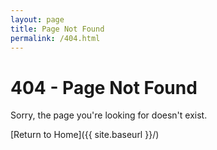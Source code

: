 ```yaml
---
layout: page
title: Page Not Found
permalink: /404.html
---
```


# 404 - Page Not Found

Sorry, the page you're looking for doesn't exist. 

[Return to Home]({{ site.baseurl }}/)
